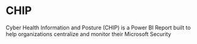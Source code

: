 # CHIP
Cyber Health Information and Posture (CHIP) is a Power BI Report built to help organizations centralize and monitor their Microsoft Security
